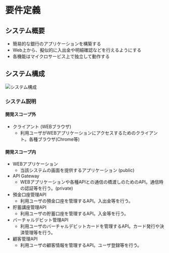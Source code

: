 # 要件定義
## システム概要
- 簡易的な銀行のアプリケーションを構築する
- Web上から、擬似的に入出金や明細確認などを行えるようにする
- 各機能はマイクロサービス上で独立して動作する

## システム構成
![システム構成]()

### システム説明
#### 開発スコープ外
- クライアント (WEBブラウザ)
  - 利用ユーザがWEBアプリケーションにアクセスするためのクライアント。各種ブラウザ(Chrome等)
#### 開発スコープ内
- WEBアプリケーション
  - 当該システムの画面を提供するアプリケーション (public)
- API Gateway
  - WEBアプリケーションや各種APIとの通信の橋渡しのためのAPI。通信時の認証等を行う。(private)
- 預金口座管理API
  - 利用ユーザの預金口座を管理するAPI。入出金等を行う。
- 貯蓄講座管理API
  - 利用ユーザの貯蓄口座を管理するAPI。入金等を行う。
- バーチャルデビット管理API
  - 利用ユーザのバーチャルデビットカードを管理するAPI。カード発行や決済管理等を行う。
- 顧客管理API
  - 利用ユーザの顧客情報を管理するAPI。ユーザ登録等を行う。
